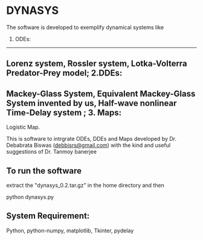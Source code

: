 # DYNASYS
The software is developed to exemplify dynamical systems like 
1. ODEs:
-----------
Lorenz system, Rossler system, Lotka-Volterra Predator-Prey model; 
2.DDEs:
-----------
Mackey-Glass System, Equivalent Mackey-Glass System invented by us, Half-wave nonlinear Time-Delay system ;
3. Maps: 
-----------
Logistic Map.

This is software to intrgrate ODEs, DDEs and Maps developed by 
Dr. Debabrata Biswas (debbisrs@gmail.com) with the kind and useful suggestions of 
Dr. Tanmoy banerjee

To run the software
------------------------------------------------------
extract the "dynasys_0.2.tar.gz" in the home directory
and then

python dynasys.py

System Requirement:
------------------------------------------------------
Python, python-numpy, matplotlib, Tkinter, pydelay
